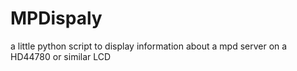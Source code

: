 MPDispaly
=========

a little python script to display information about a mpd server on a HD44780 or similar LCD
